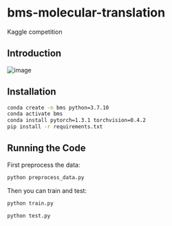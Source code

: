 # bms-molecular-translation
Kaggle competition

## Introduction

![image](https://user-images.githubusercontent.com/33998401/112753716-78adc600-8fe1-11eb-95e1-b1eb764caf6e.png)

## Installation

```bash
conda create -n bms python=3.7.10
conda activate bms
conda install pytorch=1.3.1 torchvision=0.4.2
pip install -r requirements.txt
```


## Running the Code

First preprocess the data:

```bash
python preprocess_data.py
```

Then you can train and test:

```bash
python train.py
```

```bash
python test.py
```
